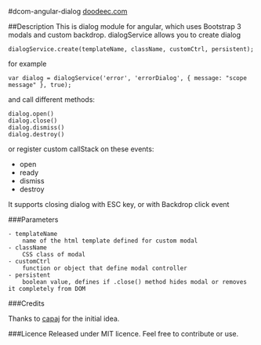 #dcom-angular-dialog
[doodeec.com](http://doodeec.com)

##Description
This is dialog module for angular, which uses Bootstrap 3 modals and custom backdrop.
dialogService allows you to create dialog

    dialogService.create(templateName, className, customCtrl, persistent);

for example

    var dialog = dialogService('error', 'errorDialog', { message: "scope message" }, true);

and call different methods:

    dialog.open()
    dialog.close()
    dialog.dismiss()
    dialog.destroy()

or register custom callStack on these events:

- open
- ready
- dismiss
- destroy

It supports closing dialog with ESC key, or with Backdrop click event

###Parameters
    
    - templateName
        name of the html template defined for custom modal
    - className
        CSS class of modal
    - customCtrl
        function or object that define modal controller
    - persistent
        boolean value, defines if .close() method hides modal or removes it completely from DOM

###Credits

Thanks to [capaj](http://github.com/capaj) for the initial idea.


###Licence
Released under MIT licence.
Feel free to contribute or use.